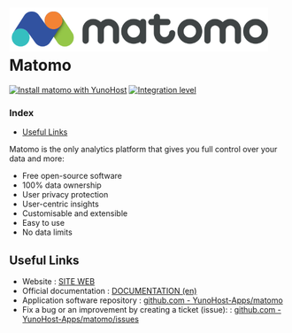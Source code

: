# <img src="/images/matomo_Logo.svg" height="80px" alt="Matomo's Logo"> Matomo

[![Install matomo with YunoHost](https://install-app.yunohost.org/install-with-yunohost.png)](https://install-app.yunohost.org/?app=matomo) [![Integration level](https://dash.yunohost.org/integration/matomo.svg)](https://dash.yunohost.org/appci/app/matomo)

### Index

- [Useful Links](#useful-links)

Matomo is the only analytics platform that gives you full control over your data and more:

* Free open-source software
* 100% data ownership
* User privacy protection
* User-centric insights
* Customisable and extensible
* Easy to use
* No data limits

## Useful Links

+ Website : [SITE WEB](https://matomo.org/)
+ Official documentation : [DOCUMENTATION (en)](https://matomo.org/docs/)
+ Application software repository : [github.com - YunoHost-Apps/matomo](https://github.com/YunoHost-Apps/matomo_ynh)
+ Fix a bug or an improvement by creating a ticket (issue): : [github.com - YunoHost-Apps/matomo/issues](https://github.com/YunoHost-Apps/matomo_ynh/issues)

